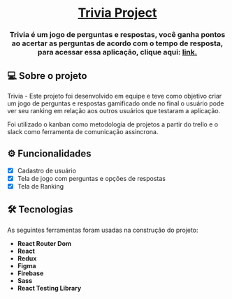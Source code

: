 <h1 align="center">
     <a href="#" alt="site de perguntas"> Trivia Project</a>
</h1>

<h3 align="center">
    Trivia é um jogo de perguntas e respostas, você ganha pontos ao acertar as perguntas de acordo com o tempo de resposta, para acessar essa aplicação, clique aqui: <a href='https://projeto-trivia-seven.vercel.app/'>link.</a>
</h3>

## 💻 Sobre o projeto

Trivia - Este projeto foi desenvolvido em equipe e teve como objetivo criar um jogo de perguntas e respostas gamificado onde no final o usuário pode ver seu ranking em relação aos outros usuários que testaram a aplicação. 

Foi utilizado o kanban como metodologia de projetos a partir do trello e o slack como ferramenta de comunicação assincrona.

## ⚙️ Funcionalidades

- [x] Cadastro de usuário
- [x] Tela de jogo com perguntas e opções de respostas
- [x] Tela de Ranking

## 🛠 Tecnologias

As seguintes ferramentas foram usadas na construção do projeto:

-   **React Router Dom**
-   **React**
-   **Redux**
-   **Figma**
-   **Firebase**
-   **Sass**
-   **React Testing Library**
